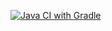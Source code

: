 [![Java CI with Gradle](https://github.com/RadikABC/autotest2/actions/workflows/gradle.yml/badge.svg)](https://github.com/RadikABC/autotest2/actions/workflows/gradle.yml)